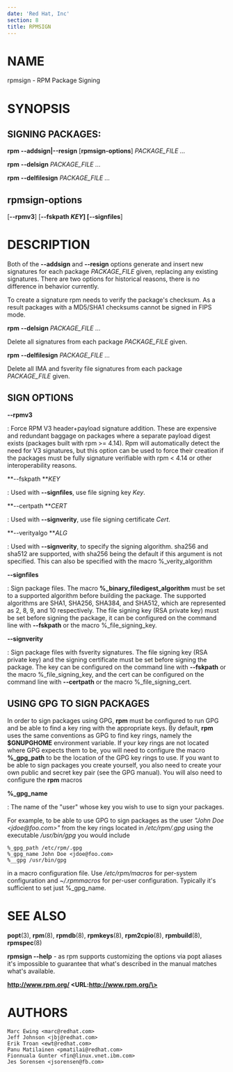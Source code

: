 ```yaml
---
date: 'Red Hat, Inc'
section: 8
title: RPMSIGN
---
```


NAME
====

rpmsign - RPM Package Signing

SYNOPSIS
========

SIGNING PACKAGES:
-----------------

**rpm** **\--addsign\|\--resign** \[**rpmsign-options**\] *PACKAGE\_FILE
\...*

**rpm** **\--delsign** *PACKAGE\_FILE \...*

**rpm** **\--delfilesign** *PACKAGE\_FILE \...*

rpmsign-options
---------------

\[**\--rpmv3**\] \[**\--fskpath ***KEY*\] \[**\--signfiles**\]

DESCRIPTION
===========

Both of the **\--addsign** and **\--resign** options generate and insert
new signatures for each package *PACKAGE\_FILE* given, replacing any
existing signatures. There are two options for historical reasons, there
is no difference in behavior currently.

To create a signature rpm needs to verify the package\'s checksum. As a
result packages with a MD5/SHA1 checksums cannot be signed in FIPS mode.

**rpm** **\--delsign** *PACKAGE\_FILE \...*

Delete all signatures from each package *PACKAGE\_FILE* given.

**rpm** **\--delfilesign** *PACKAGE\_FILE \...*

Delete all IMA and fsverity file signatures from each package
*PACKAGE\_FILE* given.

SIGN OPTIONS
------------

**\--rpmv3**

:   Force RPM V3 header+payload signature addition. These are expensive
    and redundant baggage on packages where a separate payload digest
    exists (packages built with rpm \>= 4.14). Rpm will automatically
    detect the need for V3 signatures, but this option can be used to
    force their creation if the packages must be fully signature
    verifiable with rpm \< 4.14 or other interoperability reasons.

**\--fskpath ***KEY*

:   Used with **\--signfiles**, use file signing key *Key*.

**\--certpath ***CERT*

:   Used with **\--signverity**, use file signing certificate *Cert*.

**\--verityalgo ***ALG*

:   Used with **\--signverity**, to specify the signing algorithm.
    sha256 and sha512 are supported, with sha256 being the default if
    this argument is not specified. This can also be specified with the
    macro %\_verity\_algorithm

**\--signfiles**

:   Sign package files. The macro **%\_binary\_filedigest\_algorithm**
    must be set to a supported algorithm before building the package.
    The supported algorithms are SHA1, SHA256, SHA384, and SHA512, which
    are represented as 2, 8, 9, and 10 respectively. The file signing
    key (RSA private key) must be set before signing the package, it can
    be configured on the command line with **\--fskpath** or the macro
    %\_file\_signing\_key.

**\--signverity**

:   Sign package files with fsverity signatures. The file signing key
    (RSA private key) and the signing certificate must be set before
    signing the package. The key can be configured on the command line
    with **\--fskpath** or the macro %\_file\_signing\_key, and the cert
    can be configured on the command line with **\--certpath** or the
    macro %\_file\_signing\_cert.

USING GPG TO SIGN PACKAGES
--------------------------

In order to sign packages using GPG, **rpm** must be configured to run
GPG and be able to find a key ring with the appropriate keys. By
default, **rpm** uses the same conventions as GPG to find key rings,
namely the **\$GNUPGHOME** environment variable. If your key rings are
not located where GPG expects them to be, you will need to configure the
macro **%\_gpg\_path** to be the location of the GPG key rings to use.
If you want to be able to sign packages you create yourself, you also
need to create your own public and secret key pair (see the GPG manual).
You will also need to configure the **rpm** macros

**%\_gpg\_name**

:   The name of the \"user\" whose key you wish to use to sign your
    packages.

For example, to be able to use GPG to sign packages as the user *\"John
Doe \<jdoe\@foo.com\>\"* from the key rings located in */etc/rpm/.gpg*
using the executable */usr/bin/gpg* you would include

    %_gpg_path /etc/rpm/.gpg
    %_gpg_name John Doe <jdoe@foo.com>
    %__gpg /usr/bin/gpg

in a macro configuration file. Use */etc/rpm/macros* for per-system
configuration and *\~/.rpmmacros* for per-user configuration. Typically
it\'s sufficient to set just %\_gpg\_name.

SEE ALSO
========

**popt**(3), **rpm**(8), **rpmdb**(8), **rpmkeys**(8), **rpm2cpio**(8),
**rpmbuild**(8), **rpmspec**(8)

**rpmsign \--help** - as rpm supports customizing the options via popt
aliases it\'s impossible to guarantee that what\'s described in the
manual matches what\'s available.

**http://www.rpm.org/ \<URL:http://www.rpm.org/\>**

AUTHORS
=======

    Marc Ewing <marc@redhat.com>
    Jeff Johnson <jbj@redhat.com>
    Erik Troan <ewt@redhat.com>
    Panu Matilainen <pmatilai@redhat.com>
    Fionnuala Gunter <fin@linux.vnet.ibm.com>
    Jes Sorensen <jsorensen@fb.com>
